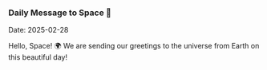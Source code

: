 ### Daily Message to Space 🌌
Date: 2025-02-28

Hello, Space! 🌍 We are sending our greetings to the universe from Earth on this beautiful day!
